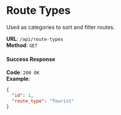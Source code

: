# Route Types

Used as categories to sort and filter routes.

**URL**: `/api/route-types`  
**Method**: `GET`

#### Success Response
**Code**: `200 OK`  
**Example**:  
```json
{
  "id": 1,
  "route_type": "Tourist"
}
```